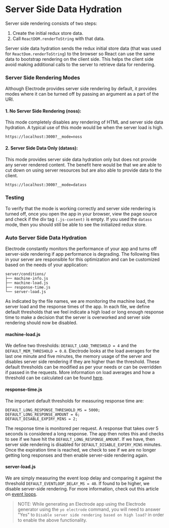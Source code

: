 # Server Side Data Hydration

Server side rendering consists of two steps:
1. Create the initial redux store data.
2. Call `ReactDOM.renderToString` with that data.  

Server side data hydration sends the redux initial store data (that was used for `ReactDom.renderToString`) to the browser so React can use the same data to bootstrap rendering on the client side. This helps the client side avoid making additional calls to the server to retrieve data for rendering.

### Server Side Rendering Modes

Although Electrode provides server side rendering by default, it provides modes where it can be turned off by passing an argument as a part of the URI.

#### 1. No Server Side Rendering \(noss\):

This mode completely disables any rendering of HTML and server side data hydration. A typical use of this mode would be when the server load is high.

```
https://localhost:3000?__mode=noss
```

#### 2. Server Side Data Only \(datass\):

This mode provides server side data hydration only but does not provide any server rendered content. The benefit here would be that we are able to cut down on using server resources but are also able to provide data to the client.

```
https://localhost:3000?__mode=datass
```

### Testing

To verify that the mode is working correctly and server side rendering is turned off, once you open the app in your browser, view the page source and check if the div tag `(.js-content)` is empty. If you used the `datass` mode, then you should still be able to see the initialized redux store.

### Auto Server Side Data Hydration

Electrode constantly monitors the performance of your app and turns off server-side rendering if app performance is degrading. The following files in your server are responsible for this optimization and can be customized based on the needs of your application:

```
server/conditions/
├── machine-info.js
├── machine-load.js
├── response-time.js
└── server-load.js
```

As indicated by the file names, we are monitoring the machine load, the server load and the response times of the app. In each file, we define default thresholds that we feel indicate a high load or long enough response time to make a decision that the server is overworked and server side rendering should now be disabled.

#### machine-load.js

We define two thresholds: `DEFAULT_LOAD_THRESHOLD = 4` and the `DEFAULT_MEM_THRESHOLD = 0.8`. Electrode looks at the load averages for the last one minute and five minutes, the memory usage of the server and disables server side rendering if they are higher than the threshold. These default thresholds can be modified as per your needs or can be overridden if passed in the requests. More information on load averages and how a threshold can be calculated can be found [here](http://blog.scoutapp.com/articles/2009/07/31/understanding-load-averages).

#### response-time.js

The important default thresholds for measuring response time are:

```
DEFAULT_LONG_RESPONSE_THRESHOLD_MS = 5000;
DEFAULT_LONG_RESPONSE_AMOUNT = 6;
DEFAULT_DISABLE_EXPIRY_MINS = 2;
```

The response time is monitored per request. A response that takes over 5 seconds is considered a long response. The app then notes this and checks to see if we have hit the `DEFAULT_LONG_RESPONSE_AMOUNT`. If we have, then server side rendering is disabled for `DEFAULT_DISABLE_EXPIRY_MINS`  minutes. Once the expiration time is reached, we check to see if we are no longer getting long responses and then enable server-side rendering again.

#### server-load.js

We are simply measuring the event loop delay and comparing it against the threshold `DEFAULT_EVENTLOOP_DELAY_MS = 40`. If found to be higher, we disable server-side rendering. For more information, check out this article on [event loops](http://2014.jsconf.eu/speakers/philip-roberts-what-the-heck-is-the-event-loop-anyway.html).

> NOTE: While generating an Electrode app using the Electrode generator using the `yo electrode` command, you will need to answer "Yes" to `Disable server side rendering based on high load?` in order to enable the above functionality.
